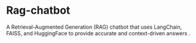 # Rag-chatbot
A Retrieval-Augmented Generation (RAG) chatbot that uses LangChain, FAISS, and HuggingFace to provide accurate and context-driven answers .

